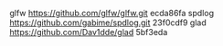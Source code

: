 glfw https://github.com/glfw/glfw.git ecda86fa
spdlog https://github.com/gabime/spdlog.git 23f0cdf9
glad https://github.com/Dav1dde/glad 5bf3eda 